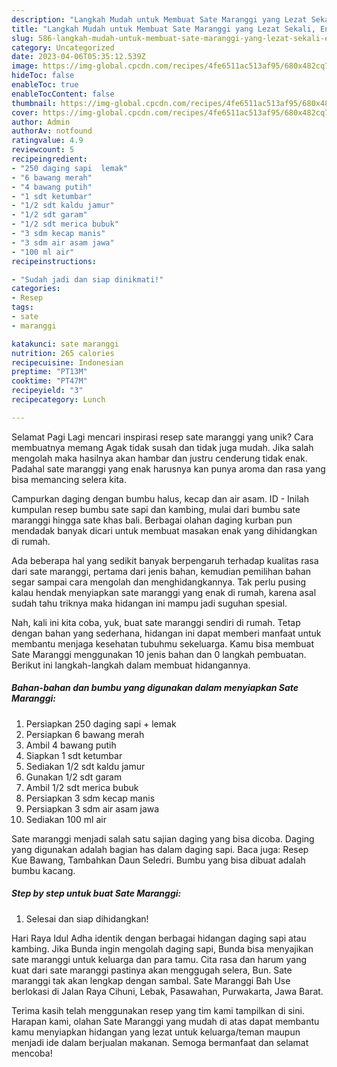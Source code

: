 ```yaml
---
description: "Langkah Mudah untuk Membuat Sate Maranggi yang Lezat Sekali, Enak"
title: "Langkah Mudah untuk Membuat Sate Maranggi yang Lezat Sekali, Enak"
slug: 586-langkah-mudah-untuk-membuat-sate-maranggi-yang-lezat-sekali-enak
category: Uncategorized
date: 2023-04-06T05:35:12.539Z
image: https://img-global.cpcdn.com/recipes/4fe6511ac513af95/680x482cq70/sate-maranggi-foto-resep-utama.jpg
hideToc: false
enableToc: true
enableTocContent: false
thumbnail: https://img-global.cpcdn.com/recipes/4fe6511ac513af95/680x482cq70/sate-maranggi-foto-resep-utama.jpg
cover: https://img-global.cpcdn.com/recipes/4fe6511ac513af95/680x482cq70/sate-maranggi-foto-resep-utama.jpg
author: Admin
authorAv: notfound
ratingvalue: 4.9
reviewcount: 5
recipeingredient:
- "250 daging sapi  lemak"
- "6 bawang merah"
- "4 bawang putih"
- "1 sdt ketumbar"
- "1/2 sdt kaldu jamur"
- "1/2 sdt garam"
- "1/2 sdt merica bubuk"
- "3 sdm kecap manis"
- "3 sdm air asam jawa"
- "100 ml air"
recipeinstructions:

- "Sudah jadi dan siap dinikmati!"
categories:
- Resep
tags:
- sate
- maranggi

katakunci: sate maranggi 
nutrition: 265 calories
recipecuisine: Indonesian
preptime: "PT13M"
cooktime: "PT47M"
recipeyield: "3"
recipecategory: Lunch

---
```



Selamat Pagi Lagi mencari inspirasi resep sate maranggi yang unik? Cara membuatnya memang Agak tidak susah dan tidak juga mudah. Jika salah mengolah maka hasilnya akan hambar dan justru cenderung tidak enak. Padahal sate maranggi yang enak harusnya kan punya aroma dan rasa yang bisa memancing selera kita.


Campurkan daging dengan bumbu halus, kecap dan air asam. ID - Inilah kumpulan resep bumbu sate sapi dan kambing, mulai dari bumbu sate maranggi hingga sate khas bali. Berbagai olahan daging kurban pun mendadak banyak dicari untuk membuat masakan enak yang dihidangkan di rumah.

Ada beberapa hal yang sedikit banyak berpengaruh terhadap kualitas rasa dari sate maranggi, pertama dari jenis bahan, kemudian pemilihan bahan segar sampai cara mengolah dan menghidangkannya. Tak perlu pusing kalau hendak menyiapkan sate maranggi yang enak di rumah, karena asal sudah tahu triknya maka hidangan ini mampu jadi suguhan spesial.


Nah, kali ini kita coba, yuk, buat sate maranggi sendiri di rumah. Tetap dengan bahan yang sederhana, hidangan ini dapat memberi manfaat untuk membantu menjaga kesehatan tubuhmu sekeluarga. Kamu bisa membuat Sate Maranggi menggunakan 10 jenis bahan dan 0 langkah pembuatan. Berikut ini langkah-langkah dalam membuat hidangannya.

<!--inarticleads1-->

##### Bahan-bahan dan bumbu yang digunakan dalam menyiapkan Sate Maranggi:

1. Persiapkan 250 daging sapi + lemak
1. Persiapkan 6 bawang merah
1. Ambil 4 bawang putih
1. Siapkan 1 sdt ketumbar
1. Sediakan 1/2 sdt kaldu jamur
1. Gunakan 1/2 sdt garam
1. Ambil 1/2 sdt merica bubuk
1. Persiapkan 3 sdm kecap manis
1. Persiapkan 3 sdm air asam jawa
1. Sediakan 100 ml air


Sate maranggi menjadi salah satu sajian daging yang bisa dicoba. Daging yang digunakan adalah bagian has dalam daging sapi. Baca juga: Resep Kue Bawang, Tambahkan Daun Seledri. Bumbu yang bisa dibuat adalah bumbu kacang. 

<!--inarticleads2-->

##### Step by step untuk buat Sate Maranggi:


1. Selesai dan siap dihidangkan!

Hari Raya Idul Adha identik dengan berbagai hidangan daging sapi atau kambing. Jika Bunda ingin mengolah daging sapi, Bunda bisa menyajikan sate maranggi untuk keluarga dan para tamu. Cita rasa dan harum yang kuat dari sate maranggi pastinya akan menggugah selera, Bun. Sate maranggi tak akan lengkap dengan sambal. Sate Maranggi Bah Use berlokasi di Jalan Raya Cihuni, Lebak, Pasawahan, Purwakarta, Jawa Barat. 

Terima kasih telah menggunakan resep yang tim kami tampilkan di sini. Harapan kami, olahan Sate Maranggi yang mudah di atas dapat membantu kamu menyiapkan hidangan yang lezat untuk keluarga/teman maupun menjadi ide dalam berjualan makanan. Semoga bermanfaat dan selamat mencoba!
